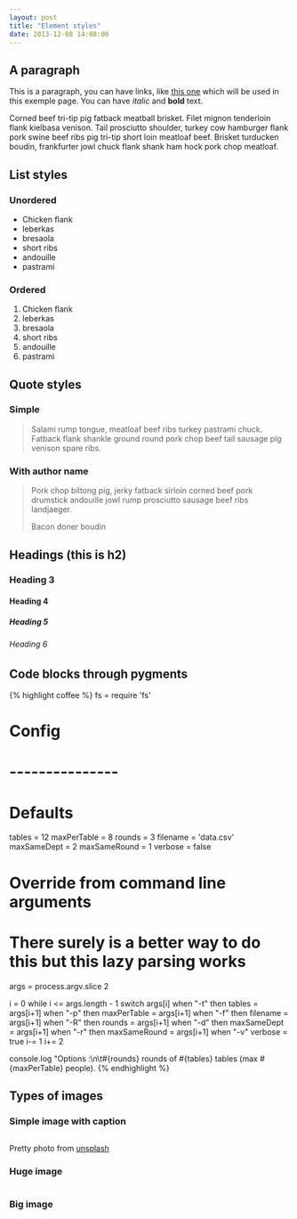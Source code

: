 ```yaml
---
layout: post
title: "Element styles"
date: 2013-12-08 14:08:00
---
```


## A paragraph

This is a paragraph, you can have links, like [this one](http://baconipsum.com/) which will be used in this exemple page. You can have *italic* and **bold** text.

Corned beef tri-tip pig fatback meatball brisket. Filet mignon tenderloin flank kielbasa venison. Tail prosciutto shoulder, turkey cow hamburger flank pork swine beef ribs pig tri-tip short loin meatloaf beef. Brisket turducken boudin, frankfurter jowl chuck flank shank ham hock pork chop meatloaf.

## List styles

### Unordered

+ Chicken flank
+ leberkas
+ bresaola
+ short ribs
+ andouille
+ pastrami

### Ordered

1. Chicken flank
1. leberkas
1. bresaola
1. short ribs
1. andouille
1. pastrami

## Quote styles

### Simple

> Salami rump tongue, meatloaf beef ribs turkey pastrami chuck. Fatback flank shankle ground round pork chop beef tail sausage pig venison spare ribs.

### With author name

<blockquote>
    <p>Pork chop biltong pig, jerky fatback sirloin corned beef pork drumstick andouille jowl rump prosciutto sausage beef ribs landjaeger.</p>
    <p class="author">Bacon doner boudin</p>
</blockquote>

## Headings (this is h2)
### Heading 3
#### Heading 4
##### Heading 5
###### Heading 6

## Code blocks through pygments

{% highlight coffee %}
fs = require 'fs'

# Config
# ---------------

# Defaults
tables = 12
maxPerTable = 8
rounds = 3
filename = 'data.csv'
maxSameDept = 2
maxSameRound = 1
verbose = false

# Override from command line arguments
# There surely is a better way to do this but this lazy parsing works
args = process.argv.slice 2

i = 0
while i <= args.length - 1
    switch args[i]
        when "-t" then tables = args[i+1]
        when "-p" then maxPerTable = args[i+1]
        when "-f" then filename = args[i+1]
        when "-R" then rounds = args[i+1]
        when "-d" then maxSameDept = args[i+1]
        when "-r" then maxSameRound = args[i+1]
        when "-v"
            verbose = true
            i-= 1
    i+= 2

console.log "Options :\n\t#{rounds} rounds of #{tables} tables (max #{maxPerTable} people).
{% endhighlight %}

## Types of images

### Simple image with caption

<div class="post-img">
    <img class="small" data-src="http://666a658c624a3c03a6b2-25cda059d975d2f318c03e90bcf17c40.r92.cf1.rackcdn.com/unsplash_528c8f581f45e_1.JPG" data-src-high="http://666a658c624a3c03a6b2-25cda059d975d2f318c03e90bcf17c40.r92.cf1.rackcdn.com/unsplash_528c8f581f45e_1.JPG" alt="" title="">
    <p class="legend">Pretty photo from <a href="unsplash">unsplash</a></p>
</div>

### Huge image

<div class="post-img">
    <img class="huge"
         data-src="http://666a658c624a3c03a6b2-25cda059d975d2f318c03e90bcf17c40.r92.cf1.rackcdn.com/unsplash_528cba6de78e5_1.JPG"
         alt="">
</div>

### Big image

<div class="post-img">
    <img class="big"
         data-src="http://666a658c624a3c03a6b2-25cda059d975d2f318c03e90bcf17c40.r92.cf1.rackcdn.com/unsplash_528aedf6ec3df_1.JPG"
         alt="">
</div>
